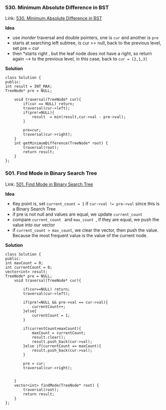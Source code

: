 ### 530. Minimum Absolute Difference in BST
Link: [530. Minimum Absolute Difference in BST](https://leetcode.com/problems/minimum-absolute-difference-in-bst/description/)

**Idea**
- use _inorder_ traversal and double pointers, one is `cur` and another is `pre`
- starts at searching left subtree, is cur == null, back to the previous level, set pre = cur
- then *starts right , but the leaf node does not have a right, so return again --> to the previous level, in this case, back to `cur = [2,1,3]`

**Solution**

```ccp
class Solution {
public:
int result = INT_MAX;
TreeNode* pre = NULL;

    void traversal(TreeNode* cur){
        if(cur == NULL) return;
        traversal(cur->left);
        if(pre!=NULL){
            result  = min(result,cur->val - pre->val);
        }

        pre=cur;
        traversal(cur->right);
    }
    int getMinimumDifference(TreeNode* root) {
        traversal(root);
        return result;
    }
};
```

### 501. Find Mode in Binary Search Tree
Link: [501. Find Mode in Binary Search Tree](https://leetcode.com/problems/find-mode-in-binary-search-tree/description/)

**Idea**
- Key point is, set `current_count = 1` if  `cur->val != pre->val` since this is a Binary Search Tree
- if pre is not null and values are equal, we update  `current_count `
- compare  `current_count ` and  `max_count `, if they are equal, we push the value into our vector
- if  `current_count > max_count`, we clear the vector, then push the value. Because the most frequent value is the value of the current node.

**Solution**

```ccp
class Solution {
public:
int maxCount = 0;
int currentCount = 0;
vector<int> result;
TreeNode* pre = NULL;
    void traversal(TreeNode* cur){
        
        if(cur==NULL) return;
        traversal(cur->left);
    
        if(pre!=NULL && pre->val == cur->val){
            currentCount++;
        }else{
            currentCount = 1;
        }
    
        if(currentCount>maxCount){
            maxCount = currentCount;
            result.clear();
            result.push_back(cur->val);
        }else if(currentCount == maxCount){
            result.push_back(cur->val);
        }

        pre = cur;
        traversal(cur->right);


    }
    vector<int> findMode(TreeNode* root) {
        traversal(root);
        return result;
    }
};
```
